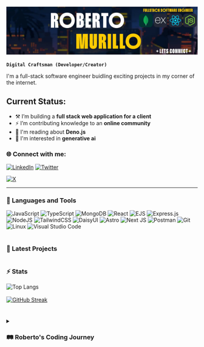 ![Banner](https://github.com/rcm-webdev/rcm-webdev/raw/main/banner-2.webp)

**`Digital Craftsman (Developer/Creator)`**

I'm a full-stack software engineer buidling exciting projects in my corner of the internet.  

## Current Status: 
- ⚒️ I’m building a **full stack web application for a client**
- ⚡ I’m contributing knowledge to an **online community**
- 📰 I'm reading about **Deno.js**
- 🤖 I'm interested in **generative ai**

<h3 align="left"> 🌐 Connect with me:</h3>
<p align="left">

 [![LinkedIn](https://img.shields.io/badge/linkedin-%230077B5.svg?style=for-the-badge&logo=linkedin&logoColor=white)](https://www.linkedin.com/in/roberto-c-murillo/)
 [![Twitter](https://img.shields.io/badge/X-%23000000.svg?style=for-the-badge&logo=Twitter&logoColor=white)](https://twitter.com/rcmwdev)

<a href="https://twitter.com" target="_blank">![X](https://img.shields.io/badge/X-%23000000.svg?style=for-the-badge&logo=X&logoColor=white)</a>

 

</p>

---

### 🧰 Languages and Tools
![JavaScript](https://img.shields.io/badge/javascript-%23323330.svg?style=for-the-badge&logo=javascript&logoColor=%23F7DF1E)
![TypeScript](https://img.shields.io/badge/typescript-%23007ACC.svg?style=for-the-badge&logo=typescript&logoColor=white)
![MongoDB](https://img.shields.io/badge/MongoDB-%234ea94b.svg?style=for-the-badge&logo=mongodb&logoColor=white)
![React](https://img.shields.io/badge/react-%2320232a.svg?style=for-the-badge&logo=react&logoColor=%2361DAFB)
![EJS](https://img.shields.io/badge/ejs-%23B4CA65.svg?style=for-the-badge&logo=ejs&logoColor=black)
![Express.js](https://img.shields.io/badge/express.js-%23404d59.svg?style=for-the-badge&logo=express&logoColor=%2361DAFB)
![NodeJS](https://img.shields.io/badge/node.js-6DA55F?style=for-the-badge&logo=node.js&logoColor=white)
![TailwindCSS](https://img.shields.io/badge/tailwindcss-%2338B2AC.svg?style=for-the-badge&logo=tailwind-css&logoColor=white)
![DaisyUI](https://img.shields.io/badge/daisyui-5A0EF8?style=for-the-badge&logo=daisyui&logoColor=white)
![Astro](https://img.shields.io/badge/astro-%232C2052.svg?style=for-the-badge&logo=astro&logoColor=white)
![Next JS](https://img.shields.io/badge/Next-black?style=for-the-badge&logo=next.js&logoColor=white)
![Postman](https://img.shields.io/badge/Postman-FF6C37?style=for-the-badge&logo=postman&logoColor=white)
![Git](https://img.shields.io/badge/git-%23F05033.svg?style=for-the-badge&logo=git&logoColor=white)
![Linux](https://img.shields.io/badge/Linux-FCC624?style=for-the-badge&logo=linux&logoColor=black)
![Visual Studio Code](https://img.shields.io/badge/Visual%20Studio%20Code-0078d7.svg?style=for-the-badge&logo=visual-studio-code&logoColor=white)
<br />

#

### 📂 Latest Projects


#

### ⚡ Stats
![Top Langs](https://github-readme-stats.vercel.app/api/top-langs/?username=rcm-webdev&layout=compact&theme=tokyonight) <br/> <br/> [![GitHub Streak](https://streak-stats.demolab.com/?user=rcm-webdev&theme=tokyonight)](https://git.io/streak-stats)

#

<details>
 <summary><h3>🛤️ Roberto's Coding Journey</h3></summary>
 

 
[twitter]: https://twitter.com/rcmwdev
[linkedin]: https://www.linkedin.com/in/roberto-c-murillo/
